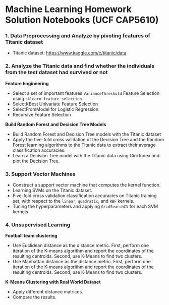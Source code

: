 # Machine Learning Homework Solution Notebooks (UCF CAP5610)

### 1. Data Preprocessing and Analyze by pivoting features of Titanic dataset

   - Titanic dataset: https://www.kaggle.com/c/titanic/data
   
### 2. Analyze the Titanic data and find whether the individuals from the test dataset had survived or not 

**Feature Engineering**

   - Select a set of important features `VarianceThreshold` Feature Selection using `sklearn.feature_selection`
   - SelectKBest Univariate Feature Selection
   - SelectFromModel for Logistic Regression
   - Recursive Feature Selection

**Build Random Forest and Decision Tree Models**

- Build Random Forest and Decision Tree models with the Titanic dataset
- Apply the five-fold cross validation of the Decision Tree and the Random Forest learning algorithms to the Titanic data to extract their average classification accuracies.
- Learn a Decision Tree model with the Titanic data using Gini Index and plot the Decision Tree.


### 3. Support Vector Machines

- Construct a support vector machine that computes the kernel function.
-  Learning SVMs on the Titanic dataset. 
-  Five-fold cross validation classification accuracies on Titanic training set, with respect to the `linear`, `quadratic`, and `RBF` kernels.
-  Tuning the hyperparameters and applying `GridSearchCV` for each SVM kernels

### 4. Unsupervised Learning

**Football team clustering**

- Use Euclidean distance as the distance metric. First, perform one iteration of the K-means algorithm and report the coordinates of the resulting centroids. Second, use K-Means to find two clusters.
- Use Manhattan distance as the distance metric. First, perform one iteration of the K-means algorithm and report the coordinates of the resulting centroids. Second, use K-Means to find two clusters.

**K-Means Clustering with Real World Dataset**

- Apply different distance matrices.
- Compare the results.
